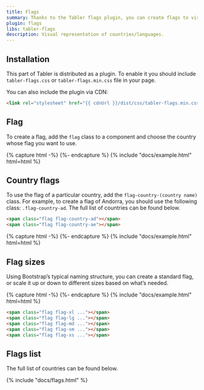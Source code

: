 ```yaml
---
title: Flags
summary: Thanks to the Tabler flags plugin, you can create flags to visually represent countries or languages. Flags are often used in forms, as an element of a delivery address, phone number dialling code and many more.
plugin: flags
libs: tabler-flags
description: Visual representation of countries/languages.
---
```


## Installation

This part of Tabler is distributed as a plugin. To enable it you should include `tabler-flags.css` or `tabler-flags.min.css` file in your page.

You can also include the plugin via CDN:

```html
<link rel="stylesheet" href="{{ cdnUrl }}/dist/css/tabler-flags.min.css" />
```

## Flag

To create a flag, add the `flag` class to a component and choose the country whose flag you want to use.

{% capture html -%}
<span class="flag flag-country-us"></span>
{%- endcapture %}
{% include "docs/example.html" html=html %}


## Country flags

To use the flag of a particular country, add the `flag-country-(country name)` class. For example, to create a flag of Andorra, you should use the following class: `.flag-country-ad`. The full list of countries can be found below.

```html
<span class="flag flag-country-ad"></span>
<span class="flag flag-country-ae"></span>
```

{% capture html -%}
<span class="flag flag-country-tg"></span>
<span class="flag flag-country-br"></span>
<span class="flag flag-country-pt"></span>
{%- endcapture %}
{% include "docs/example.html" html=html %}

## Flag sizes

Using Bootstrap’s typical naming structure, you can create a standard flag, or scale it up or down to different sizes based on what’s needed.

{% capture html -%}
<span class="flag flag-xl flag-country-us"></span>
<span class="flag flag-lg flag-country-us"></span>
<span class="flag flag-md flag-country-us"></span>
<span class="flag flag-sm flag-country-us"></span>
<span class="flag flag-xs flag-country-us"></span>
{%- endcapture %}
{% include "docs/example.html" html=html %}

```html
<span class="flag flag-xl ..."></span>
<span class="flag flag-lg ..."></span>
<span class="flag flag-md ..."></span>
<span class="flag flag-sm ..."></span>
<span class="flag flag-xs ..."></span>
```

## Flags list

The full list of countries can be found below.

{% include "docs/flags.html" %}

